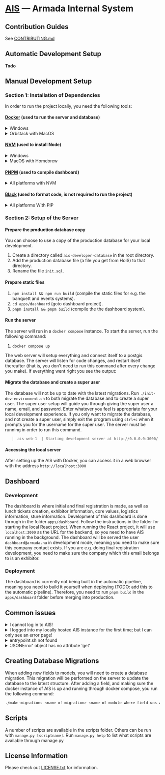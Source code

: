 # [AIS](http://ais.armada.nu/) — Armada Internal System

## Contribution Guides

See [CONTRIBUTING.md](CONTRIBUTING.md)

## Automatic Development Setup

**Todo**

## Manual Development Setup

### Section 1: Installation of Dependencies

In order to run the project locally, you need the following tools:

#### [Docker](https://docs.docker.com/get-docker/) (used to run the server and database)

<details>
<summary>Windows</summary>

1. [Download Docker Desktop](https://docs.docker.com/desktop/install/windows-install/)

</details>

<details>
<summary>Orbstack with MacOS</summary>

1. [Download OrbStack](https://orbstack.dev/download)

</details>

#### [NVM](https://github.com/nvm-sh/nvm) (used to install Node)

<details>
<summary>Windows</summary>

1. `wsl`
2. `sudo apt-get install curl`
3. `curl -o- https://raw.githubusercontent.com/nvm-sh/nvm/master/install.sh | bash`

</details>

<details>
<summary>MacOS with Homebrew</summary>

1. `brew install nvm`

</details>

#### [PNPM](https://pnpm.io/installation) (used to compile dashboard)

<details>
<summary>All platforms with NVM</summary>

1. `nvm use 16`
2. `npm install -g pnpm`

</details>

#### [Black](https://pypi.org/project/black/) (used to format code, **is not required to run the project**)

<details>
<summary>All platforms With PIP</summary>

1. `pip install black==23.3.0`

</details>

### Section 2: Setup of the Server

#### Prepare the production database copy

You can choose to use a copy of the production database for your local development.

1. Create a directory called `ais-developer-database` in the root directory.
2. Add the production database file (a file you get from HoIS) to that directory.
3. Rename the file `init.sql`.

#### Prepare static files

1. `npm install && npm run build` (compile the static files for e.g. the banquett and events systems).
2. `cd apps/dashboard` (goto dashboard project).
3. `pnpm install && pnpm build` (compile the the dashboard system).

#### Run the server

The server will run in a `docker compose` instance. To start the server, run the following command:

1. `docker compose up`

The web server will setup everything and connect itself to a postgis database. The server will listen for code changes, and restart itself thereafter (that is, you don't need to run this command after every change you make). If everything went right you see the output:

#### Migrate the database and create a super user

The database will not be up to date with the latest migrations. Run `./init-dev-environment.sh` to both migrate the database and to create a super user. The super user setup will guide you through giving the super user a name, email, and password. Enter whatever you feel is appropriate for your local development experience. If you only want to migrate the database, and not create a super user, simply exit the program using `ctrl+c` when it prompts you for the username for the super user. The server must be running in order to run this command.

> `ais-web-1  | Starting development server at http://0.0.0.0:3000/`

#### Accessing the local server

After setting up the AIS with Docker, you can access it in a web browser with the address `http://localhost:3000`

## Dashboard

### Development

The dashboard is where initial and final registration is made, as well as lunch tickets creation, exhibitor information, core values, logistics information, sture information. Development of this dashboard is done through in the folder `apps/dashboard`. Follow the instructions in the folder for starting the local React project. When running the React project, it will use `localhost:3000` as the URL for the backend, so you need to have AIS running in the background. The dashboard will be served the user `dashboard@armada.nu` in development mode, meaning you need to make sure this company contact exists. If you are e.g. doing final registration development, you need to make sure the company which this email belongs to is an exhibitor.

### Deployment

The dashboard is currently not being built in the automatic pipeline, meaning you need to build it yourself when deploying (TODO: add this to the automatic pipeline). Therefore, you need to run `pnpm build` in the `apps/dashboard` folder before merging into production.

## Common issues

<details>
<summary>I cannot log in to AIS!</summary>

This is because there are no super users created in the system. Run `./init-dev-environment.sh` and enter the username and password for the super user. After doing this you can log into the AIS with these settings.

</details>

<details>
<summary>I logged into my locally hosted AIS instance for the first time; but I can only see an error page!</summary>

Most likely, you haven't created a fair yet. To do so, follow these steps:

1. Go to the admin page (`localhost:3000/admin/`)

2. Log in there again using your super user account, if needed.

3. On the admin page, find the "Fair" section, and press "Add" next to "Fairs" to add a new fair.

4. Now you need to fill out some information. Fill out the necessary fields (Registration start date & end date, Complete registration start date & end date). Make sure end dates come after start dates. Tick the "Current" box, and press save at the bottom of the page. The fair will be created, and you can go back to `localhost:3000` to see the landing page for the fair.

</details>

<details>
<summary>entrypoint.sh not found</summary>

If you're on Windows, you need to change the CRLF line endings in the file `entrypoint.sh` to LF line endings.

</details>

<details>
<summary>'JSONError' object has no attribute 'get'</summary>

This error can occur when running the local version of the dashboard. In this case, it could mean that the development user for the dashboard does not exist. You need to create a company contact (for any company) with the email `dashboard@armada.nu`. The function `get_user` in `util/__init__.py` will use this user for all requests if you are in development mode.

</details>

## Creating Database Migrations

When adding new fields to models, you will need to create a database migration. This migration will be performed on the server to update the database to the latest structure. After adding a field, and making sure the docker instance of AIS is up and running through docker compose, you run the following command:

```bash
./make-migrations <name of migration> <name of module where field was added>
```

## Scripts

A number of scripts are available in the scripts folder. Others can be run with `manage.py [scriptname]`. Run `manage.py help` to list what scripts are available through manage.py

## License Information

Please check out [LICENSE.txt](LICENSE.txt) for information.
